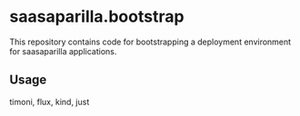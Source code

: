 # saasaparilla.bootstrap
This repository contains code for bootstrapping a deployment environment for saasaparilla applications.

## Usage
timoni, flux, kind, just
